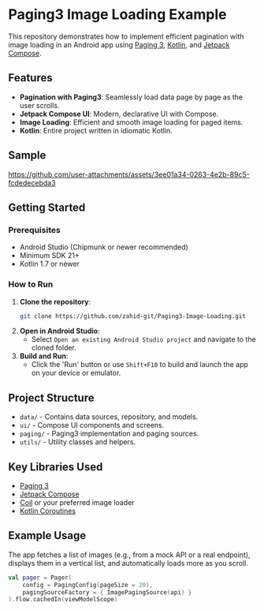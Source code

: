# Paging3 Image Loading Example

This repository demonstrates how to implement efficient pagination with image loading in an Android app using [Paging 3](https://developer.android.com/topic/libraries/architecture/paging/v3-overview), [Kotlin](https://kotlinlang.org/), and [Jetpack Compose](https://developer.android.com/jetpack/compose).

## Features

- **Pagination with Paging3**: Seamlessly load data page by page as the user scrolls.
- **Jetpack Compose UI**: Modern, declarative UI with Compose.
- **Image Loading**: Efficient and smooth image loading for paged items.
- **Kotlin**: Entire project written in idiomatic Kotlin.

## Sample

https://github.com/user-attachments/assets/3ee01a34-0263-4e2b-89c5-fcdedecebda3

## Getting Started

### Prerequisites

- Android Studio (Chipmunk or newer recommended)
- Minimum SDK 21+
- Kotlin 1.7 or newer

### How to Run

1. **Clone the repository**:
    ```bash
    git clone https://github.com/zahid-git/Paging3-Image-Loading.git
    ```
2. **Open in Android Studio**:
    - Select `Open an existing Android Studio project` and navigate to the cloned folder.
3. **Build and Run**:
    - Click the 'Run' button or use `Shift+F10` to build and launch the app on your device or emulator.

## Project Structure

- `data/` - Contains data sources, repository, and models.
- `ui/` - Compose UI components and screens.
- `paging/` - Paging3 implementation and paging sources.
- `utils/` - Utility classes and helpers.

## Key Libraries Used

- [Paging 3](https://developer.android.com/topic/libraries/architecture/paging/v3-overview)
- [Jetpack Compose](https://developer.android.com/jetpack/compose)
- [Coil](https://coil-kt.github.io/coil/) or your preferred image loader
- [Kotlin Coroutines](https://kotlinlang.org/docs/coroutines-overview.html)

## Example Usage

The app fetches a list of images (e.g., from a mock API or a real endpoint), displays them in a vertical list, and automatically loads more as you scroll.

```kotlin
val pager = Pager(
    config = PagingConfig(pageSize = 20),
    pagingSourceFactory = { ImagePagingSource(api) }
).flow.cachedIn(viewModelScope)
